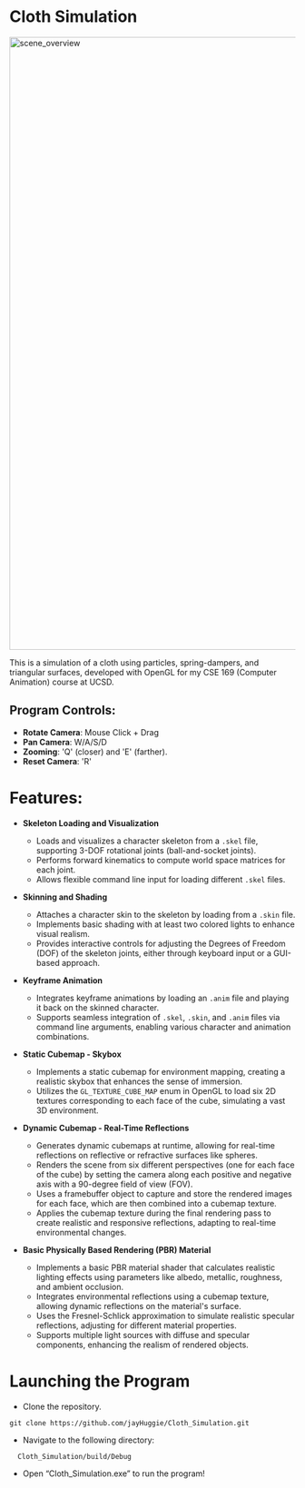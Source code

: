 # Cloth Simulation

<img src="/scenes/cloth_video.gif" alt="scene_overview" title="scene_overview" width="1080"/>

This is a simulation of a cloth using particles, spring-dampers, and triangular surfaces, developed with OpenGL for my CSE 169 (Computer Animation) course at UCSD.

## Program Controls:

* **Rotate Camera**: Mouse Click + Drag
* **Pan Camera**: W/A/S/D
* **Zooming**: 'Q' (closer) and 'E' (farther).
* **Reset Camera**: 'R'


# Features:


* **Skeleton Loading and Visualization**
    * Loads and visualizes a character skeleton from a `.skel` file, supporting 3-DOF rotational joints (ball-and-socket joints).
    * Performs forward kinematics to compute world space matrices for each joint.
    * Allows flexible command line input for loading different `.skel` files.

* **Skinning and Shading**
    * Attaches a character skin to the skeleton by loading from a `.skin` file.
    * Implements basic shading with at least two colored lights to enhance visual realism.
    * Provides interactive controls for adjusting the Degrees of Freedom (DOF) of the skeleton joints, either through keyboard input or a GUI-based approach.

* **Keyframe Animation**
    * Integrates keyframe animations by loading an `.anim` file and playing it back on the skinned character.
    * Supports seamless integration of `.skel`, `.skin`, and `.anim` files via command line arguments, enabling various character and animation combinations.

* **Static Cubemap - Skybox**
    * Implements a static cubemap for environment mapping, creating a realistic skybox that enhances the sense of immersion.
    * Utilizes the `GL_TEXTURE_CUBE_MAP` enum in OpenGL to load six 2D textures corresponding to each face of the cube, simulating a vast 3D environment.

* **Dynamic Cubemap - Real-Time Reflections**
    * Generates dynamic cubemaps at runtime, allowing for real-time reflections on reflective or refractive surfaces like spheres.
    * Renders the scene from six different perspectives (one for each face of the cube) by setting the camera along each positive and negative axis with a 90-degree field of view (FOV).
    * Uses a framebuffer object to capture and store the rendered images for each face, which are then combined into a cubemap texture.
    * Applies the cubemap texture during the final rendering pass to create realistic and responsive reflections, adapting to real-time environmental changes.

* **Basic Physically Based Rendering (PBR) Material**
    * Implements a basic PBR material shader that calculates realistic lighting effects using parameters like albedo, metallic, roughness, and ambient occlusion.
    * Integrates environmental reflections using a cubemap texture, allowing dynamic reflections on the material's surface.
    * Uses the Fresnel-Schlick approximation to simulate realistic specular reflections, adjusting for different material properties.
    * Supports multiple light sources with diffuse and specular components, enhancing the realism of rendered objects.


# Launching the Program

* Clone the repository.
```
git clone https://github.com/jayHuggie/Cloth_Simulation.git
```
* Navigate to the following directory:
```
  Cloth_Simulation/build/Debug
```

* Open “Cloth_Simulation.exe” to run the program!
